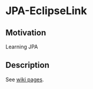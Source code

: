 # JPA-EclipseLink
## Motivation
Learning JPA  
## Description  
See [wiki pages](https://github.com/uranka/JPA-EclipseLink/wiki).
